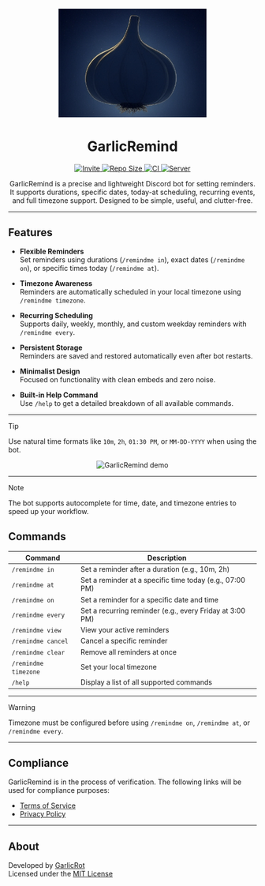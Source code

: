<p align="center">
  <img src="icon.png" width="300" alt="GarlicRemind logo" />
</p>

<h1 align="center">GarlicRemind</h1>

<p align="center">
  <a href="https://discord.com/oauth2/authorize?client_id=1381036586304667820&scope=bot+applications.commands&permissions=2147576832">
    <img src="https://img.shields.io/badge/Invite-Bot-5865F2?logo=discord&logoColor=white" alt="Invite" />
  <a href="https://github.com/GarlicRot/GarlicRemind">
    <img src="https://img.shields.io/github/repo-size/GarlicRot/GarlicRemind" alt="Repo Size" />
  </a>
  <a href="https://github.com/GarlicRot/GarlicRemind/actions/workflows/ci.yml">
    <img src="https://github.com/GarlicRot/GarlicRemind/actions/workflows/ci.yml/badge.svg" alt="CI" />
  </a>
  </a>
    <a href="https://discord.gg/X4rwss4DRg">
    <img src="https://img.shields.io/badge/Support-Server-5865F2?logo=discord&logoColor=white" alt="Server" />
    </a>
</p>

<p align="center">
  GarlicRemind is a precise and lightweight Discord bot for setting reminders. It supports durations, specific dates, today-at scheduling, recurring events, and full timezone support. Designed to be simple, useful, and clutter-free.
</p>


---

## Features

- **Flexible Reminders**  
  Set reminders using durations (`/remindme in`), exact dates (`/remindme on`), or specific times today (`/remindme at`).

- **Timezone Awareness**  
  Reminders are automatically scheduled in your local timezone using `/remindme timezone`.

- **Recurring Scheduling**  
  Supports daily, weekly, monthly, and custom weekday reminders with `/remindme every`.

- **Persistent Storage**  
  Reminders are saved and restored automatically even after bot restarts.

- **Minimalist Design**  
  Focused on functionality with clean embeds and zero noise.

- **Built-in Help Command**  
  Use `/help` to get a detailed breakdown of all available commands.

---

> [!TIP]
> Use natural time formats like `10m`, `2h`, `01:30 PM`, or `MM-DD-YYYY` when using the bot.

<p align="center">
  <img src="https://garlic.tulipterminal.com/SeRU1/kaWoPate64.gif/raw" alt="GarlicRemind demo" width="600" />
</p>

---

> [!NOTE]
> The bot supports autocomplete for time, date, and timezone entries to speed up your workflow.

## Commands

| Command              | Description                                                 |
|----------------------|-------------------------------------------------------------|
| `/remindme in`       | Set a reminder after a duration (e.g., 10m, 2h)             |
| `/remindme at`       | Set a reminder at a specific time today (e.g., 07:00 PM)    |
| `/remindme on`       | Set a reminder for a specific date and time                |
| `/remindme every`    | Set a recurring reminder (e.g., every Friday at 3:00 PM)    |
| `/remindme view`     | View your active reminders                                  |
| `/remindme cancel`   | Cancel a specific reminder                                  |
| `/remindme clear`    | Remove all reminders at once                                |
| `/remindme timezone` | Set your local timezone                                     |
| `/help`              | Display a list of all supported commands                    |

---

> [!WARNING]
> Timezone must be configured before using `/remindme on`, `/remindme at`, or `/remindme every`.

---

## Compliance

GarlicRemind is in the process of verification. The following links will be used for compliance purposes:

- [Terms of Service](https://garlicremind.github.io/terms)
- [Privacy Policy](https://garlicremind.github.io/privacy)

---

## About

Developed by [GarlicRot](https://github.com/GarlicRot)  
Licensed under the [MIT License](./LICENSE)
